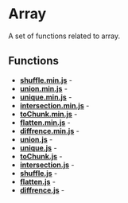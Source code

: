 # Array

A set of functions related to array.

## Functions

* [**shuffle.min.js**](./shuffle.min.md) - 
* [**union.min.js**](./union.min.md) - 
* [**unique.min.js**](./unique.min.md) - 
* [**intersection.min.js**](./intersection.min.md) - 
* [**toChunk.min.js**](./toChunk.min.md) - 
* [**flatten.min.js**](./flatten.min.md) - 
* [**diffrence.min.js**](./diffrence.min.md) - 
* [**union.js**](./union.md) - 
* [**unique.js**](./unique.md) - 
* [**toChunk.js**](./toChunk.md) - 
* [**intersection.js**](./intersection.md) - 
* [**shuffle.js**](./shuffle.md) - 
* [**flatten.js**](./flatten.md) - 
* [**diffrence.js**](./diffrence.md) - 
